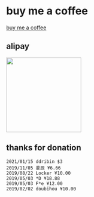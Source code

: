 # buy me a coffee

[buy me a coffee](https://www.buymeacoffee.com/lomot)

## alipay

<img width="auto" height="200" src="https://static-1251996892.file.myqcloud.com/img/donation/alipay.jpg"/>

## thanks for donation

```
2021/01/15 ddribin $3
2019/11/05 姜辰 ¥6.66
2019/08/22 Locker ¥10.00
2019/05/03 *D ¥18.88
2019/05/03 F*e ¥12.00
2019/02/02 doubihou ¥10.00
```
